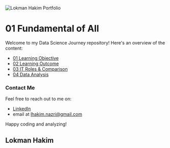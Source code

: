 ![Lokman Hakim Portfolio](https://lokmantech.github.io/img/profile/profile.png)

# 01 Fundamental of All
Welcome to my Data Science Journey repository! Here's an overview of the content:

- [01 Learning Objective](https://github.com/lokmanTech/01_Introduction_to_Data_Science/blob/main/01%20Learning%20Objective)
- [02 Learning Outcome](https://github.com/lokmanTech/01_Introduction_to_Data_Science/blob/main/02%20Learning%20Outcome)
- [03 IT Roles & Comparison](https://github.com/lokmanTech/01_Introduction_to_Data_Science/blob/main/03%20%20IT%20roles%20and%20comparison.ipynb)
- [04 Data Analysis](https://github.com/lokmanTech/01_Introduction_to_Data_Science/blob/main/03%20Data%20Analysis)    


### Contact Me
Feel free to reach out to me on:

- [LinkedIn](https://www.linkedin.com/in/lhakimnazri/)
- email at lhakim.nazri@gmail.com

Happy coding and analyzing!

## Lokman Hakim
